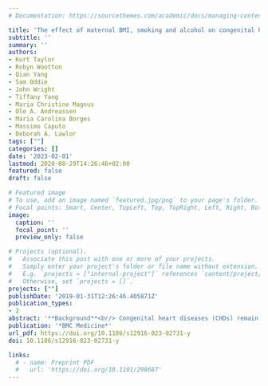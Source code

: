 ```yaml
---
# Documentation: https://sourcethemes.com/academic/docs/managing-content/

title: 'The effect of maternal BMI, smoking and alcohol on congenital heart diseases: a Mendelian randomisation study'
subtitle: ''
summary: ''
authors:
- Kurt Taylor
- Robyn Wootton
- Qian Yang
- Sam Oddie
- John Wright
- Tiffany Yang
- Maria Christine Magnus
- Ole A. Andreassen 
- Maria Carolina Borges
- Massimo Caputo
- Deborah A. Lawlor
tags: [""]
categories: []
date: '2023-02-01'
lastmod: 2020-08-29T14:26:46+02:00
featured: false
draft: false

# Featured image
# To use, add an image named `featured.jpg/png` to your page's folder.
# Focal points: Smart, Center, TopLeft, Top, TopRight, Left, Right, BottomLeft, Bottom, BottomRight.
image:
  caption: ''
  focal_point: ''
  preview_only: false

# Projects (optional).
#   Associate this post with one or more of your projects.
#   Simply enter your project's folder or file name without extension.
#   E.g. `projects = ["internal-project"]` references `content/project/deep-learning/index.md`.
#   Otherwise, set `projects = []`.
projects: [""]
publishDate: '2019-01-31T12:26:46.405871Z'
publication_types:
- 2
abstract: '**Background**<br/> Congenital heart diseases (CHDs) remain a significant cause of infant morbidity and mortality. Epidemiological studies have explored maternal risk factors for offspring CHDs, but few have used genetic epidemiology methods to improve causal inference. <br/>**Methods**<br/> Three birth cohorts, including 65,510 mother/offspring pairs (N = 562 CHD cases) were included. We used Mendelian randomisation (MR) analyses to explore the effects of genetically predicted maternal body mass index (BMI), smoking and alcohol on offspring CHDs. We generated genetic risk scores (GRS) using summary data from large-scale genome-wide association studies (GWAS) and validated the strength and relevance of the genetic instrument for exposure levels during pregnancy. Logistic regression was used to estimate the odds ratio (OR) of CHD per 1 standard deviation (SD) higher GRS. Results for the three cohorts were combined using random-effects meta-analyses. We performed several sensitivity analyses including multivariable MR to check the robustness of our findings. <br/>**Results**<br/> The GRSs associated with the exposures during pregnancy in all three cohorts. The associations of the GRS for maternal BMI with offspring CHD (pooled OR (95% confidence interval) per 1SD higher GRS: 0.95 (0.88, 1.03)), lifetime smoking (pooled OR: 1.01 (0.93, 1.09)) and alcoholic drinks per week (pooled OR: 1.06 (0.98, 1.15)) were close to the null. Sensitivity analyses yielded similar results. <br/>**Conclusion**<br/> Our results do not provide robust evidence of an effect of maternal BMI, smoking or alcohol on offspring CHDs. However, results were imprecise. Our findings need to be replicated, and highlight the need for more and larger studies with maternal and offspring genotype and offspring CHD data.'
publication: '*BMC Medicine*'
url_pdf: https://doi.org/10.1186/s12916-023-02731-y
doi: 10.1186/s12916-023-02731-y

links:
  # - name: Preprint PDF
  #   url: 'https://doi.org/10.1101/298687'
---
```

